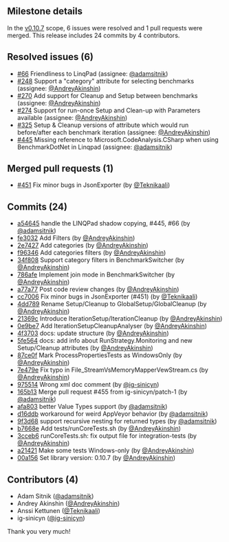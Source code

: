 ## Milestone details

In the [v0.10.7](https://github.com/dotnet/BenchmarkDotNet/issues?q=milestone:v0.10.7) scope, 
6 issues were resolved and 1 pull requests were merged.
This release includes 24 commits by 4 contributors.

## Resolved issues (6)

* [#66](https://github.com/dotnet/BenchmarkDotNet/issues/66) Friendliness to LinqPad (assignee: [@adamsitnik](https://github.com/adamsitnik))
* [#248](https://github.com/dotnet/BenchmarkDotNet/issues/248) Support a "category" attribute for selecting benchmarks (assignee: [@AndreyAkinshin](https://github.com/AndreyAkinshin))
* [#270](https://github.com/dotnet/BenchmarkDotNet/issues/270) Add support for Cleanup and Setup between benchmarks (assignee: [@AndreyAkinshin](https://github.com/AndreyAkinshin))
* [#274](https://github.com/dotnet/BenchmarkDotNet/issues/274) Support for run-once Setup and Clean-up with Parameters available (assignee: [@AndreyAkinshin](https://github.com/AndreyAkinshin))
* [#325](https://github.com/dotnet/BenchmarkDotNet/issues/325) Setup & Cleanup versions of attribute which would run before/after each benchmark iteration (assignee: [@AndreyAkinshin](https://github.com/AndreyAkinshin))
* [#445](https://github.com/dotnet/BenchmarkDotNet/issues/445) Missing reference to Microsoft.CodeAnalysis.CSharp when using BenchmarkDotNet in Linqpad (assignee: [@adamsitnik](https://github.com/adamsitnik))

## Merged pull requests (1)

* [#451](https://github.com/dotnet/BenchmarkDotNet/pull/451) Fix minor bugs in JsonExporter (by [@Teknikaali](https://github.com/Teknikaali))

## Commits (24)

* [a54645](https://github.com/dotnet/BenchmarkDotNet/commit/a54645f19de59e0b9f2852c194a2cc7731d17959) handle the LINQPad shadow copying, #445, #66 (by [@adamsitnik](https://github.com/adamsitnik))
* [fe3032](https://github.com/dotnet/BenchmarkDotNet/commit/fe3032b2f84d62b5c298e46a72caaba2ac166904) Add Filters (by [@AndreyAkinshin](https://github.com/AndreyAkinshin))
* [2e7427](https://github.com/dotnet/BenchmarkDotNet/commit/2e7427cc4bf43e2a46fa2cb869e275b4c9ddd101) Add categories (by [@AndreyAkinshin](https://github.com/AndreyAkinshin))
* [f96346](https://github.com/dotnet/BenchmarkDotNet/commit/f96346725f6b7515e650fcaeb580960e2df8f12d) Add categories filters (by [@AndreyAkinshin](https://github.com/AndreyAkinshin))
* [34f808](https://github.com/dotnet/BenchmarkDotNet/commit/34f808b16f7b0d04deef4845ee8f3666646f78d2) Support category filters in BenchmarkSwitcher (by [@AndreyAkinshin](https://github.com/AndreyAkinshin))
* [786afe](https://github.com/dotnet/BenchmarkDotNet/commit/786afeecf6d1cd620e3cc169983f6c40ef55d13d) Implement join mode in BenchmarkSwitcher (by [@AndreyAkinshin](https://github.com/AndreyAkinshin))
* [a77a77](https://github.com/dotnet/BenchmarkDotNet/commit/a77a777606e5411f88f1e7c0ef1f206fc8855096) Post code review changes (by [@AndreyAkinshin](https://github.com/AndreyAkinshin))
* [cc7006](https://github.com/dotnet/BenchmarkDotNet/commit/cc700677d0ca0573b08401c5b4133ff9aaed57c5) Fix minor bugs in JsonExporter (#451) (by [@Teknikaali](https://github.com/Teknikaali))
* [4dd789](https://github.com/dotnet/BenchmarkDotNet/commit/4dd789d8a5d95ffd3d35737f2ee1fc948e7bbd8d) Rename Setup/Cleanup to GlobalSetup/GlobalCleanup (by [@AndreyAkinshin](https://github.com/AndreyAkinshin))
* [21369c](https://github.com/dotnet/BenchmarkDotNet/commit/21369c23a97207f838411da85f09ee6f7974bce4) Introduce IterationSetup/IterationCleanup (by [@AndreyAkinshin](https://github.com/AndreyAkinshin))
* [0e9be7](https://github.com/dotnet/BenchmarkDotNet/commit/0e9be7d0160a3427d8c442970af52da192fd39bc) Add IterationSetupCleanupAnalyser (by [@AndreyAkinshin](https://github.com/AndreyAkinshin))
* [4f3703](https://github.com/dotnet/BenchmarkDotNet/commit/4f3703edc2da82e94cd27792bdd7236fdb1fbf22) docs: update structure (by [@AndreyAkinshin](https://github.com/AndreyAkinshin))
* [5fe564](https://github.com/dotnet/BenchmarkDotNet/commit/5fe5647a158b41d0c2c949b6e04bca44ec5ff1d7) docs: add info about RunStrategy.Monitoring and new Setup/Cleanup attributes (by [@AndreyAkinshin](https://github.com/AndreyAkinshin))
* [87ce0f](https://github.com/dotnet/BenchmarkDotNet/commit/87ce0fec1e4700ed238865c8237917bebbb03ab5) Mark ProcessPropertiesTests as WindowsOnly (by [@AndreyAkinshin](https://github.com/AndreyAkinshin))
* [7e479e](https://github.com/dotnet/BenchmarkDotNet/commit/7e479e9e09ffe75eef712a6b4989c3b18d38cba2) Fix typo in File_StreamVsMemoryMapperVewStream.cs (by [@AndreyAkinshin](https://github.com/AndreyAkinshin))
* [975514](https://github.com/dotnet/BenchmarkDotNet/commit/9755141a81e567c99de07aaac32d4f181784935a) Wrong xml doc comment (by [@ig-sinicyn](https://github.com/ig-sinicyn))
* [165b13](https://github.com/dotnet/BenchmarkDotNet/commit/165b1344a2b6ebcbf75c257d2548e713e46e1ea9) Merge pull request #455 from ig-sinicyn/patch-1 (by [@adamsitnik](https://github.com/adamsitnik))
* [afa803](https://github.com/dotnet/BenchmarkDotNet/commit/afa803d0e38c0e11864b2e4394d4a85d3801d944) better Value Types support (by [@adamsitnik](https://github.com/adamsitnik))
* [d16ddb](https://github.com/dotnet/BenchmarkDotNet/commit/d16ddb499e12da0bfde740912f5b9f49c7bf4e8c) workaround for weird AppVeyor behavior (by [@adamsitnik](https://github.com/adamsitnik))
* [9f3d68](https://github.com/dotnet/BenchmarkDotNet/commit/9f3d689e372cc0b671c5c0072e557a2fff1e8965) support recursive nesting for returned types (by [@adamsitnik](https://github.com/adamsitnik))
* [b7668e](https://github.com/dotnet/BenchmarkDotNet/commit/b7668ec6d6e14a5405756a5afb4309c9341b3422) Add tests/runCoreTests.sh (by [@AndreyAkinshin](https://github.com/AndreyAkinshin))
* [3cceb6](https://github.com/dotnet/BenchmarkDotNet/commit/3cceb6135e376c284d2640b7653c37cb63a0c8f4) runCoreTests.sh: fix output file for integration-tests (by [@AndreyAkinshin](https://github.com/AndreyAkinshin))
* [a21421](https://github.com/dotnet/BenchmarkDotNet/commit/a21421862756f617231893a60ddcf5c70a7b9c3c) Make some tests Windows-only (by [@AndreyAkinshin](https://github.com/AndreyAkinshin))
* [00a156](https://github.com/dotnet/BenchmarkDotNet/commit/00a15682dd431f624b4c8f4811cc17679f564059) Set library version: 0.10.7 (by [@AndreyAkinshin](https://github.com/AndreyAkinshin))

## Contributors (4)

* Adam Sitnik ([@adamsitnik](https://github.com/adamsitnik))
* Andrey Akinshin ([@AndreyAkinshin](https://github.com/AndreyAkinshin))
* Anssi Kettunen ([@Teknikaali](https://github.com/Teknikaali))
* ig-sinicyn ([@ig-sinicyn](https://github.com/ig-sinicyn))

Thank you very much!

